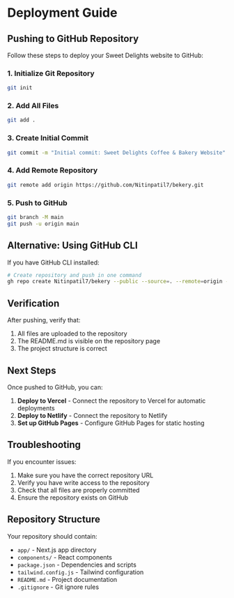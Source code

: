 # Deployment Guide

## Pushing to GitHub Repository

Follow these steps to deploy your Sweet Delights website to GitHub:

### 1. Initialize Git Repository
```bash
git init
```

### 2. Add All Files
```bash
git add .
```

### 3. Create Initial Commit
```bash
git commit -m "Initial commit: Sweet Delights Coffee & Bakery Website"
```

### 4. Add Remote Repository
```bash
git remote add origin https://github.com/Nitinpatil7/bekery.git
```

### 5. Push to GitHub
```bash
git branch -M main
git push -u origin main
```

## Alternative: Using GitHub CLI

If you have GitHub CLI installed:

```bash
# Create repository and push in one command
gh repo create Nitinpatil7/bekery --public --source=. --remote=origin --push
```

## Verification

After pushing, verify that:
1. All files are uploaded to the repository
2. The README.md is visible on the repository page
3. The project structure is correct

## Next Steps

Once pushed to GitHub, you can:
1. **Deploy to Vercel** - Connect the repository to Vercel for automatic deployments
2. **Deploy to Netlify** - Connect the repository to Netlify
3. **Set up GitHub Pages** - Configure GitHub Pages for static hosting

## Troubleshooting

If you encounter issues:
1. Make sure you have the correct repository URL
2. Verify you have write access to the repository
3. Check that all files are properly committed
4. Ensure the repository exists on GitHub

## Repository Structure

Your repository should contain:
- `app/` - Next.js app directory
- `components/` - React components
- `package.json` - Dependencies and scripts
- `tailwind.config.js` - Tailwind configuration
- `README.md` - Project documentation
- `.gitignore` - Git ignore rules 